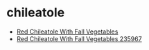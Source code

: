 # chileatole

 * [Red Chileatole With Fall Vegetables](../../index/r/red-chileatole-with-fall-vegetables-235967.json)
 * [Red Chileatole With Fall Vegetables 235967](../../index/r/red-chileatole-with-fall-vegetables-235967.json)
